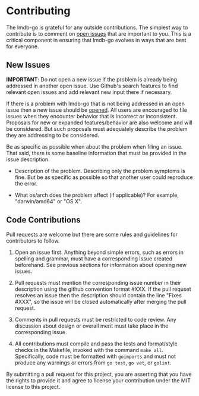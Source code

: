 # Contributing

The lmdb-go is grateful for any outside contributions.  The simplest way to
contribute is to comment on [open
issues](https://github.com/the-medium/lmdb-go/issues?q=is%3Aissue+is%3Aopen+sort%3Aupdated-desc)
that are important to you.  This is a critical component in ensuring that
lmdb-go evolves in ways that are best for everyone.

## New Issues

**IMPORTANT**: Do not open a new issue if the problem is already being
addressed in another open issue.  Use Github's search features to find relevant
open issues and add relevant new input there if necessary.

If there is a problem with lmdb-go that is not being addressed in an open issue
then a new issue should be
[opened](https://github.com/the-medium/lmdb-go/issues/new).  All users are
encouraged to file issues when they encounter behavior that is incorrect or
inconsistent.  Proposals for new or expanded features/behavior are also welcome
and will be considered. But such proposals must adequately describe the problem
they are addressing to be considered.

Be as specific as possible when about the problem when filing an issue.  That
said, there is some baseline information that must be provided in the issue
description.

-  Description of the problem.  Describing only the problem symptoms is fine.
   But be as specific as possible so that another user could reproduce the
   error.

-  What os/arch does the problem affect (if applicable)? For example,
   "darwin/amd64" or "OS X".

## Code Contributions

Pull requests are welcome but there are some rules and guidelines for
contributors to follow.

1.  Open an issue first. Anything beyond simple errors, such as errors in
    spelling and grammar, must have a corresponding issue created beforehand.
    See previous sections for information about opening new issues.

2.  Pull requests must mention the corresponding issue number in their
    description using the github convention format #XXX.  If the pull requset
    resolves an issue then the description should contain the line "Fixes #XXX",
    so the issue will be closed automatically after merging the pull request.

3.  Comments in pull requests must be restricted to code review.  Any
    discussion about design or overall merit must take place in the
    corresponding issue.

4.  All contributions must compile and pass the tests and format/style checks
    in the Makefile, invoked with the command `make all`.  Specifically, code
    must be formatted with `goimports` and must not produce any warnings or
    errors from `go test`, `go vet`, or `golint`.

By submitting a pull request for this project, you are asserting that you have
the rights to provide it and agree to license your contribution under the MIT
license to this project.
